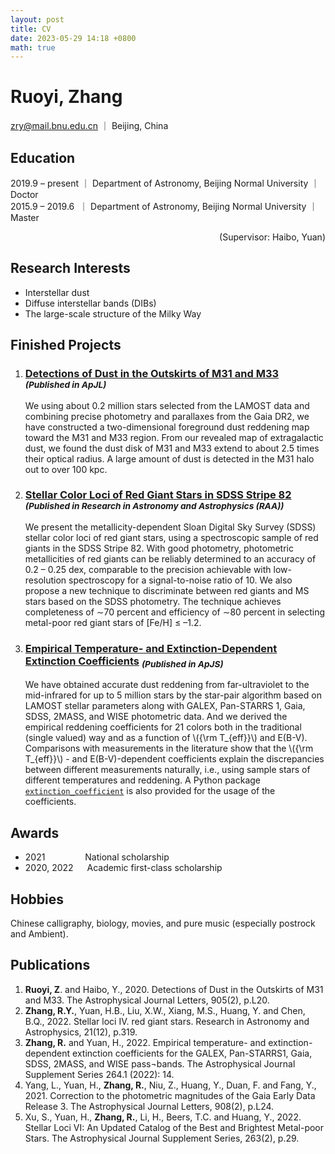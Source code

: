 ```yaml
---
layout: post
title: CV
date: 2023-05-29 14:18 +0800
math: true
---
```


# Ruoyi, Zhang
zry@mail.bnu.edu.cn ｜ Beijing, China


## Education  
2019.9 – present ｜ Department of Astronomy, Beijing Normal University ｜ Doctor  
2015.9 – 2019.6 &nbsp;｜ Department of Astronomy, Beijing Normal University ｜ Master  
<div style="text-align:right;">
    (Supervisor: Haibo, Yuan)
</div>

## Research Interests
- Interstellar dust  
- Diffuse interstellar bands (DIBs)  
- The large-scale structure of the Milky Way


## Finished Projects

1.	### [Detections of Dust in the Outskirts of M31 and M33](https://iopscience.iop.org/article/10.3847/2041-8213/abccc4) <sub>*(Published in ApJL)*</sub>
    We using about 0.2 million stars selected from the LAMOST data and combining precise photometry and parallaxes from the Gaia DR2, we have constructed a two-dimensional foreground dust reddening map toward the M31 and M33 region. From our revealed map of extragalactic dust, we found the dust disk of M31 and M33 extend to about 2.5 times their optical radius. A large amount of dust is detected in the M31 halo out to over 100 kpc.

2.	### [Stellar Color Loci of Red Giant Stars in SDSS Stripe 82](https://iopscience.iop.org/article/10.1088/1674-4527/21/12/319) <sub>*(Published in Research in Astronomy and Astrophysics (RAA))*</sub>
    We present the metallicity-dependent Sloan Digital Sky Survey (SDSS) stellar color loci of red giant stars, using a spectroscopic sample of red giants in the SDSS Stripe 82. With good photometry, photometric metallicities of red giants can be reliably determined to an accuracy of 0.2 – 0.25 dex, comparable to the precision achievable with low-resolution spectroscopy for a signal-to-noise ratio of 10. We also propose a new technique to discriminate between red giants and MS stars based on the SDSS photometry. The technique achieves completeness of ∼70 percent and efficiency of ∼80 percent in selecting metal-poor red giant stars of \[Fe/H\] ≤ –1.2.

3.	### [Empirical Temperature- and Extinction-Dependent Extinction Coefficients](https://iopscience.iop.org/article/10.3847/1538-4365/ac9dfa) <sub>*(Published in ApJS)*</sub>
    We have obtained accurate dust reddening from far-ultraviolet to the mid-infrared for up to 5 million stars by the star-pair algorithm based on LAMOST stellar parameters along with GALEX, Pan-STARRS 1, Gaia, SDSS, 2MASS, and WISE photometric data. And we derived the empirical reddening coefficients for 21 colors both in the traditional (single valued) way and as a function of \\\({\rm T_{eff}}\\\) and E(B-V). Comparisons with measurements in the literature show that the \\\({\rm T_{eff}}\\\) - and E(B-V)-dependent coefficients explain the discrepancies between different measurements naturally, i.e., using sample stars of different temperatures and reddening. A Python package [`extinction_coefficient`](https://github.com/vnohhf/extinction_coefficient) is also provided for the usage of the coefficients.

    
## Awards
+ 2021 &emsp;&emsp;&emsp;&emsp;  National scholarship
+ 2020, 2022 &emsp;              Academic first-class scholarship


## Hobbies
Chinese calligraphy, biology, movies, and pure music (especially postrock and Ambient).


## Publications
1.	**Ruoyi, Z**. and Haibo, Y., 2020. Detections of Dust in the Outskirts of M31 and M33. The Astrophysical Journal Letters, 905(2), p.L20.
2.	**Zhang, R.Y.**, Yuan, H.B., Liu, X.W., Xiang, M.S., Huang, Y. and Chen, B.Q., 2022. Stellar loci IV. red giant stars. Research in Astronomy and Astrophysics, 21(12), p.319.
3.	**Zhang, R.** and Yuan, H., 2022. Empirical temperature- and extinction-dependent extinction coefficients for the GALEX, Pan-STARRS1, Gaia, SDSS, 2MASS, and WISE pass¬bands. The Astrophysical Journal Supplement Series 264.1 (2022): 14.
4.	Yang, L., Yuan, H., **Zhang, R.**, Niu, Z., Huang, Y., Duan, F. and Fang, Y., 2021. Correction to the photometric magnitudes of the Gaia Early Data Release 3. The Astrophysical Journal Letters, 908(2), p.L24.
5.	Xu, S., Yuan, H., **Zhang, R.**, Li, H., Beers, T.C. and Huang, Y., 2022. Stellar Loci VI: An Updated Catalog of the Best and Brightest Metal-poor Stars. The Astrophysical Journal Supplement Series, 263(2), p.29.

